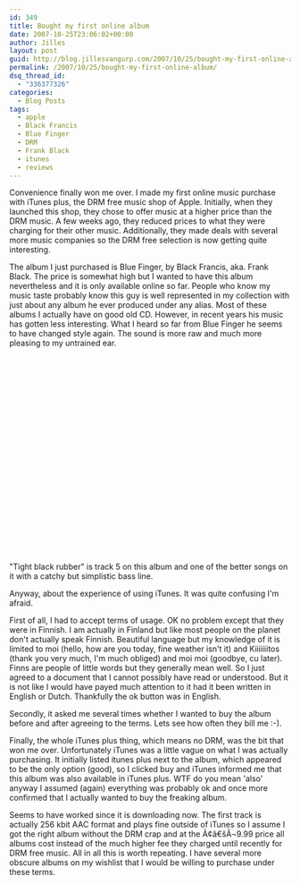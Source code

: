 ```yaml
---
id: 349
title: Bought my first online album
date: 2007-10-25T23:06:02+00:00
author: Jilles
layout: post
guid: http://blog.jillesvangurp.com/2007/10/25/bought-my-first-online-album/
permalink: /2007/10/25/bought-my-first-online-album/
dsq_thread_id:
  - "336377326"
categories:
  - Blog Posts
tags:
  - apple
  - Black Francis
  - Blue Finger
  - DRM
  - Frank Black
  - itunes
  - reviews
---
```

Convenience finally won me over. I made my first online music purchase with iTunes plus, the DRM free music shop of Apple. Initially, when they launched this shop, they chose to offer music at a higher price than the DRM music. A few weeks ago, they reduced prices to what they were charging for their other music. Additionally, they made deals with several more music companies so the DRM free selection is now getting quite interesting.

The album I just purchased is Blue Finger, by Black Francis, aka. Frank Black. The price is somewhat high but I wanted to have this album nevertheless and it is only available online so far. People who know my music taste probably know this guy is well represented in my collection with just about any album he ever produced under any alias. Most of these albums I actually have on good old CD. However, in recent years his music has gotten less interesting. What I heard so far from Blue Finger he seems to have changed style again. The sound is more raw and much more pleasing to my untrained ear. 

<object width="425" height="355"><param name="movie" value="http://www.youtube.com/v/9pnvprcRt2o&rel=1"></param><param name="wmode" value="transparent"></param><embed src="http://www.youtube.com/v/9pnvprcRt2o&rel=1" type="application/x-shockwave-flash" wmode="transparent" width="425" height="355"></embed></object>

"Tight black rubber" is track 5 on this album and one of the better songs on it with a catchy but simplistic bass line. 

Anyway, about the experience of using iTunes. It was quite confusing I'm afraid.

First of all, I had to accept terms of usage. OK no problem except that they were in Finnish. I am actually in Finland but like most people on the planet don't actually speak Finnish. Beautiful language but my knowledge of it is limited to moi (hello, how are you today, fine weather isn't it) and Kiiiiiiitos (thank you very much, I'm much obliged) and moi moi (goodbye, cu later). Finns are people of little words but they generally mean well. So I just agreed to a document that I cannot possibly have read or understood. But it is not like I would have payed much attention to it had it been written in English or Dutch. Thankfully the ok button was in English.

Secondly, it asked me several times whether I wanted to buy the album before and after agreeing to the terms. Lets see how often they bill me :-).

Finally, the whole iTunes plus thing, which means no DRM, was the bit that won me over. Unfortunately iTunes was a little vague on what I was actually purchasing. It initially listed itunes plus next to the album, which appeared to be the only option (good), so I clicked buy and iTunes informed me that this album was also available in iTunes plus. WTF do you mean 'also' anyway I assumed (again) everything was probably ok and once more confirmed that I actually wanted to buy the freaking album. 

Seems to have worked since it is downloading now. The first track is actually 256 kbit AAC format and plays fine outside of iTunes so I assume I got the right album without the DRM crap and at the Ã¢â€šÂ¬9.99 price all albums cost instead of the much higher fee they charged until recently for DRM free music. All in all this is worth repeating. I have several more obscure albums on my wishlist that I would be willing to purchase under these terms.